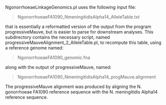 NgonorrhoeaeLinkageGenomics.pl uses the following input file: 
>NgonorrhoeaeFA1090_NmeningitidisAlpha14_AlleleTable.txt

that is essentially a reformatted version of the output from the program 
progressiveMauve, but is easier to parse for downstream analyses. This subdirectory
contains the necessary script, named progressiveMauveAlignment_2_AlleleTable.pl,
to recompute this table, using a reference genome named:

>NgonorrhoeaeFA1090_genomic.fna

along with the output of progressiveMauve, named:

>NgonorrhoeaeFA1090_NmeningitidisAlpha14_progMauve.alignment

The progressiveMauve alignment was produced by aligning the N. gonorrhoeae FA1090 
reference sequence with the N. meningitidis Alpha14 reference sequence.
